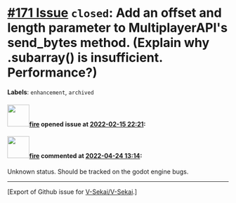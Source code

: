 # [\#171 Issue](https://github.com/V-Sekai/V-Sekai/issues/171) `closed`: Add an offset and length parameter to MultiplayerAPI's send_bytes method. (Explain why .subarray() is insufficient. Performance?)
**Labels**: `enhancement`, `archived`


#### <img src="https://avatars.githubusercontent.com/u/32321?u=c2e06a3d2b49a467aa907e54aa259516440267cc&v=4" width="50">[fire](https://github.com/fire) opened issue at [2022-02-15 22:21](https://github.com/V-Sekai/V-Sekai/issues/171):



#### <img src="https://avatars.githubusercontent.com/u/32321?u=c2e06a3d2b49a467aa907e54aa259516440267cc&v=4" width="50">[fire](https://github.com/fire) commented at [2022-04-24 13:14](https://github.com/V-Sekai/V-Sekai/issues/171#issuecomment-1107839745):

Unknown status. Should be tracked on the godot engine bugs.


-------------------------------------------------------------------------------



[Export of Github issue for [V-Sekai/V-Sekai](https://github.com/V-Sekai/V-Sekai).]
